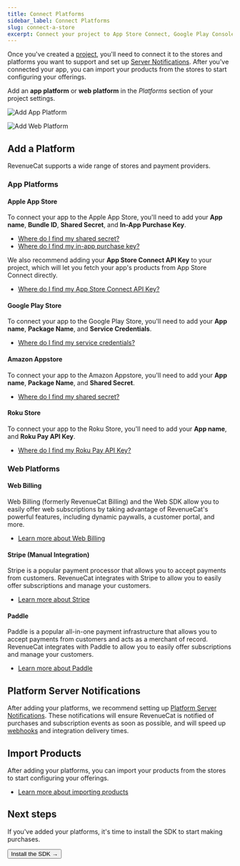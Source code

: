 ```yaml
---
title: Connect Platforms
sidebar_label: Connect Platforms
slug: connect-a-store
excerpt: Connect your project to App Store Connect, Google Play Console, and more
---
```


Once you've created a [project](/projects/overview), you'll need to connect it to the stores and platforms you want to support and set up [Server Notifications](/platform-resources/server-notifications). After you've connected your app, you can import your products from the stores to start configuring your offerings.

Add an **app platform** or **web platform** in the _Platforms_ section of your project settings.

![Add App Platform](/docs_images/projects/add-app-platform.png)

![Add Web Platform](/docs_images/projects/add-web-platform.png)

## Add a Platform

RevenueCat supports a wide range of stores and payment providers.

### App Platforms

#### Apple App Store

To connect your app to the Apple App Store, you'll need to add your **App name**, **Bundle ID**, **Shared Secret**, and **In-App Purchase Key**.

- [Where do I find my shared secret?](/service-credentials/itunesconnect-app-specific-shared-secret)
- [Where do I find my in-app purchase key?](/service-credentials/itunesconnect-app-specific-shared-secret/in-app-purchase-key-configuration)

We also recommend adding your **App Store Connect API Key** to your project, which will let you fetch your app's products from App Store Connect directly.

- [Where do I find my App Store Connect API Key?](/service-credentials/itunesconnect-app-specific-shared-secret/app-store-connect-api-key-configuration)

#### Google Play Store

To connect your app to the Google Play Store, you'll need to add your **App name**, **Package Name**, and **Service Credentials**.

- [Where do I find my service credentials?](/service-credentials/creating-play-service-credentials)

#### Amazon Appstore

To connect your app to the Amazon Appstore, you'll need to add your **App name**, **Package Name**, and **Shared Secret**.

- [Where do I find my shared secret?](/service-credentials/amazon-appstore-credentials)

#### Roku Store

To connect your app to the Roku Store, you'll need to add your **App name**, and **Roku Pay API Key**.

- [Where do I find my Roku Pay API Key?](/service-credentials/roku-credentials)

### Web Platforms

#### Web Billing

Web Billing (formerly RevenueCat Billing) and the Web SDK allow you to easily offer web subscriptions by taking advantage of RevenueCat's powerful features, including dynamic paywalls, a customer portal, and more.

- [Learn more about Web Billing](/web/web-billing/overview)

#### Stripe (Manual Integration)

Stripe is a popular payment processor that allows you to accept payments from customers. RevenueCat integrates with Stripe to allow you to easily offer subscriptions and manage your customers.

- [Learn more about Stripe](/web/integrations/stripe)

#### Paddle

Paddle is a popular all-in-one payment infrastructure that allows you to accept payments from customers and acts as a merchant of record. RevenueCat integrates with Paddle to allow you to easily offer subscriptions and manage your customers.

- [Learn more about Paddle](/web/integrations/paddle)

## Platform Server Notifications

After adding your platforms, we recommend setting up [Platform Server Notifications](/platform-resources/server-notifications). These notifications will ensure RevenueCat is notified of purchases and subscription events as soon as possible, and will speed up [webhooks](/integrations/webhooks) and integration delivery times.

## Import Products

After adding your platforms, you can import your products from the stores to start configuring your offerings.

- [Learn more about importing products](/offerings/products-overview)

## Next steps

If you've added your platforms, it's time to install the SDK to start making purchases.

<Button href="/docs/getting-started/installation">Install the SDK →</Button>
